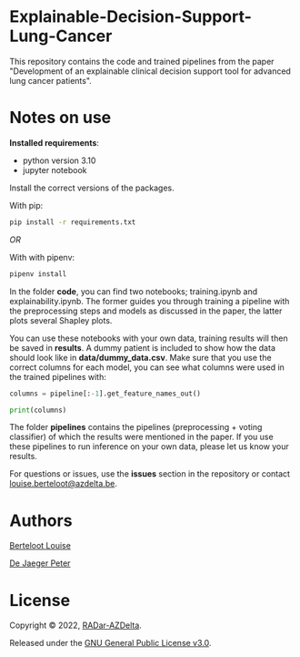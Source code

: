 # Explainable-Decision-Support-Lung-Cancer


This repository contains the code and trained pipelines from the paper "Development of an explainable clinical decision support tool for advanced lung cancer patients".


Notes on use
=======

**Installed requirements**: 
- python version 3.10
- jupyter notebook 

Install the correct versions of the packages.

With pip:

````bash
pip install -r requirements.txt
````
*OR* 


With with pipenv:
```bash
pipenv install 
````


In the folder **code**, you can find two notebooks; training.ipynb and explainability.ipynb. The former guides you through training a pipeline with the preprocessing steps and models as discussed in the paper, the latter plots several Shapley plots. 

You can use these notebooks with your own data, training results will then be saved in **results**. A dummy patient is included to show how the data should look like in **data/dummy_data.csv**. Make sure that you use the correct columns for each model, you can see what columns were used in the trained pipelines with:

```python
columns = pipeline[:-1].get_feature_names_out()

print(columns)
```


The folder **pipelines** contains the pipelines (preprocessing + voting classifier) of which the results were mentioned in the paper. If you use these pipelines to run inference on your own data, please let us know your results. 

For questions or issues, use the **issues** section in the repository or contact louise.berteloot@azdelta.be. 


Authors
======

[Berteloot Louise](https://github.com/lbertelo01)

[De Jaeger Peter](https://github.com/peterdejaeger)

License
=======

Copyright © 2022, [RADar-AZDelta](mailto:radar@azdelta.be).

Released under the [GNU General Public License v3.0](LICENSE).
